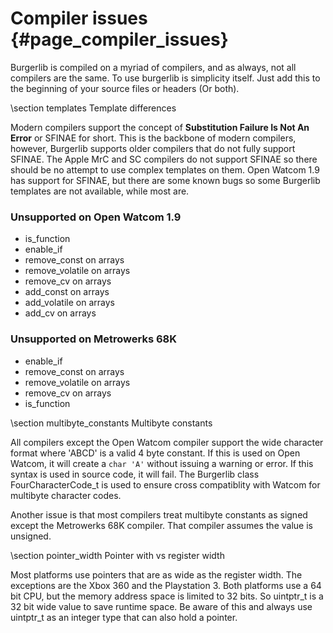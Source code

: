 Compiler issues {#page_compiler_issues}
===============

Burgerlib is compiled on a myriad of compilers, and as always, not all compilers are the same.
To use burgerlib is simplicity itself. Just add this to the beginning of your source files or headers (Or both).

\section templates Template differences

Modern compilers support the concept of **Substitution Failure Is Not An Error** or SFINAE for short. This is the backbone of modern compilers, however, Burgerlib supports older compilers that do not fully support SFINAE. The Apple MrC and SC compilers do not support SFINAE so there should be no attempt to use complex templates on them. Open Watcom 1.9 has support for SFINAE, but there are some known bugs so some Burgerlib templates are not available, while most are.

### Unsupported on Open Watcom 1.9

* is_function
* enable_if
* remove_const on arrays
* remove_volatile on arrays
* remove_cv on arrays
* add_const on arrays
* add_volatile on arrays
* add_cv on arrays

### Unsupported on Metrowerks 68K

* enable_if
* remove_const on arrays
* remove_volatile on arrays
* remove_cv on arrays
* is_function

\section multibyte_constants Multibyte constants

All compilers except the Open Watcom compiler support the wide character format where 'ABCD' is a valid 4 byte constant. If this is used on Open Watcom, it will create a ``char 'A'`` without issuing a warning or error. If this syntax is used in source code, it will fail. The Burgerlib class FourCharacterCode_t is used to ensure cross compatiblity with Watcom for multibyte character codes.

Another issue is that most compilers treat multibyte constants as signed except the Metrowerks 68K compiler. That compiler assumes the value is unsigned.

\section pointer_width Pointer with vs register width

Most platforms use pointers that are as wide as the register width. The exceptions are the Xbox 360 and the Playstation 3. Both platforms use a 64 bit CPU, but the memory address space is limited to 32 bits. So uintptr_t is a 32 bit wide value to save runtime space. Be aware of this and always use uintptr_t as an integer type that can also hold a pointer.
